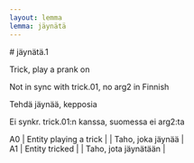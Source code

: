 ```yaml
---
layout: lemma
lemma: jäynätä
---
```


<div class="sense">
# <span class="sensename">jäynätä.1</span>

<span class="description">Trick, play a prank on</span>

Not in sync with trick.01, no arg2 in Finnish

<span class="description">Tehdä jäynää, kepposia</span>

Ei synkr. trick.01:n kanssa, suomessa ei arg2:ta

A0 | Entity playing a trick |   | Taho, joka jäynää |  
A1 | Entity tricked |   | Taho, jota jäynätään |  

</div>

